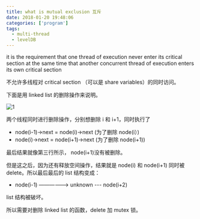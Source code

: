 ```yaml
---
title: what is mutual exclusion 互斥
date: 2018-01-20 19:48:06
categories: ['program']
tags:
  - multi-thread
  - levelDB
---
```


it is the requirement that one thread of execution never enter its critical section at the same time that another concurrent thread of execution enters its own critical section

不允许多线程对 critical section （可以是 share variables）的同时访问。

下面是用 linked list 的删除操作来说明。

![1](1.png)

两个线程同时进行删除操作，分别想删除 i 和 i+1，同时执行了
- node(i-1)->next = node(i)->next (为了删除 node(i）)
- node(i)->next = node(i+1)->next (为了删除 node(i+1))
<!-- more -->
最后结果就像第三行所示， node(i+1)没有被删除。

但是这之后，因为还有释放空间操作，结果就是 node(i) 和 node(i+1) 同时被 delete。所以最后最后的 list 结构变成：
- node(i-1) ——————> unknown --- node(i+2)

list 结构被破坏。

所以需要对删除 linked list 的函数，delete 加 mutex 锁。
